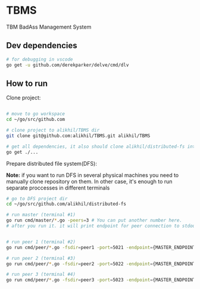# TBMS
TBM BadAss Management System 


## Dev dependencies

```bash
# for debugging in vscode
go get -u github.com/derekparker/delve/cmd/dlv

```

## How to run

Clone project:

```bash

# move to go workspace
cd ~/go/src/github.com

# clone project to alikhil/TBMS dir
git clone git@github.com:alikhil/TBMS.git alikhil/TBMS

# get all dependencies, it also should clone alikhil/distributed-fs into go workspace
go get ./...

```

Prepare distributed file system(DFS):

**Note:** if you want to run DFS in several physical machines you need to manually clone repository on them. In other case, it's enough to run separate proccesses in different terminals

```bash
# go to DFS project dir
cd ~/go/src/github.com/alikhil/distributed-fs

# run master (terminal #1)
go run cmd/master/*.go -peers=3 # You can put another number here.
# after you run it. it will print endpoint for peer connection to stdout, copy it


# run peer 1 (terminal #2)
go run cmd/peer/*.go -fsdir=peer1 -port=5021 -endpoint={MASTER_ENDPOINT} # use endpoint from master log

# run peer 2 (terminal #3)
go run cmd/peer/*.go -fsdir=peer2 -port=5022 -endpoint={MASTER_ENDPOINT} # use endpoint from master log

# run peer 3 (terminal #4)
go run cmd/peer/*.go -fsdir=peer3 -port=5023 -endpoint={MASTER_ENDPOINT} # use endpoint from master log


```